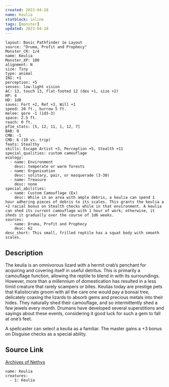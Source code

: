 ```yaml
---
created: 2023-04-28
name: Keulia
statblock: inline
tags: [monster]
updated: 2023-04-28
---
```

```statblock
layout: Basic Pathfinder 1e Layout
source: "Druma, Profit and Prophecy"
Monster_CR: 1/4
name: Keulia
Monster_XP: 100
alignment: N
size: Tiny
type: animal
INI: +1
perception: +5
senses: low-light vision
AC: 13, touch 13, flat-footed 12 (dex +1, size +2)
HP: 4
HD: 1d8
saves: Fort +2, Ref +3, Will +1
speed: 20 ft., burrow 5 ft.
melee: gore -1 (1d3-3)
space: 2.5 ft.
reach: 0 ft.
pf1e_stats: [5, 12, 11, 1, 12, 7]
BAB: 0
CMB: -1
CMD: 6 (10 vs. trip)
feats: Stealthy
skills: Escape Artist +3, Perception +5, Stealth +11
special_qualities: custom camouflage
ecology:
  - name: Environment
    desc: temperate or warm forests
  - name: Organisation
    desc: solitary, pair, or masquerade (3-30)
  - name: Treasure
    desc: none
special_abilities:
  - name: Custom Camouflage (Ex)
    desc: While in an area with ample debris, a keulia can spend 1 hour adhering pieces of debris to its scales. This grants the keulia a +2 racial bonus on Stealth checks while in that environment. A keulia can shed its current camouflage with 1 hour of work; otherwise, it sheds it gradually over the course of 1d6 weeks.
sources:
  - name: Druma, Profit and Prophecy
    desc: 62
desc_short: This small, frilled reptile has a squat body with smooth scales.
```
## Description
The keulia is an omnivorous lizard with a hermit crab’s penchant for acquiring and covering itself in useful detritus. This is primarily a camouflage function, allowing the reptile to blend in with its surroundings. However, more than a millennium of domestication has resulted in a less timid creature that rarely scampers or bites. Keulias today are prestige pets that Kalistocrats groom with all the care one would pay a bonsai tree, delicately coaxing the lizards to absorb gems and precious metals into their hides. They naturally shed their camouflage, and so intermittently shed a few jewels every month. Drumans have developed several superstitions and sayings about these events, considering it good luck for such a gem to fall at one’s feet.

 A spellcaster can select a keulia as a familiar. The master gains a +3 bonus on Disguise checks as a special ability.
## Source Link
[Archives of Nethys](https://aonprd.com/MonsterDisplay.aspx?ItemName=Keulia)
```encounter-table
name: Keulia
creatures:
  - 1: Keulia
```
